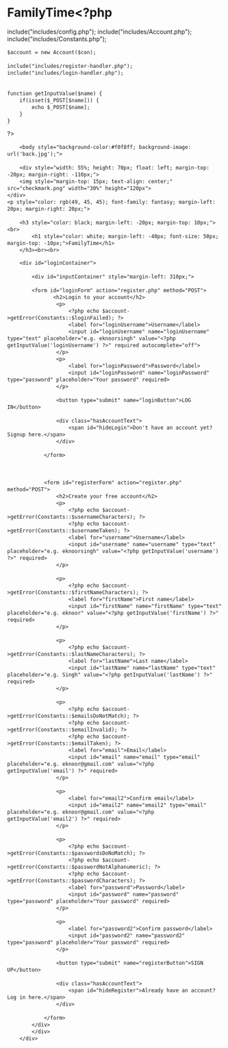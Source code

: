# FamilyTime<?php 

include("includes/config.php");
include("includes/Account.php");
include("includes/Constants.php");
    

    $account = new Account($con);

    include("includes/register-handler.php");
    include("includes/login-handler.php");


    function getInputValue($name) {
        if(isset($_POST[$name])) {
            echo $_POST[$name];
        }
    }
 ?>
<!DOCTYPE html>
<html lang="en">

<head>
    <meta charset="UTF-8">
    <meta name="viewport" content="width=device-width, initial-scale=1.0">
    <title>Document</title>
    <link rel="stylesheet" href="css/register.css">
    <script src="https://ajax.googleapis.com/ajax/libs/jquery/3.2.1/jquery.min.js"></script>
    <script src="js/register.js"></script>
</head>
<script>
    $(document).ready(function() {

   $("#loginForm").show();
        $("#registerForm").hide();
    });

</script>

        <body style="background-color:#f0f8ff; background-image: url('back.jpg');">
        
        <div style="width: 55%; height: 70px; float: left; margin-top: -20px; margin-right: -110px;">
        <img style="margin-top: 15px; text-align: center;" src="checkmark.png" width="30%" height="120px">
    </div>
    <p style="color: rgb(49, 45, 45); font-family: fantasy; margin-left: 20px; margin-right: 20px;">

        <h3 style="color: black; margin-left: -20px; margin-top: 10px;"><br>
            <h1 style="color: white; margin-left: -40px; font-size: 50px; margin-top: -10px;">FamilyTime</h1>
        </h3><br><br>


<div id="background">

        <div id="loginContainer">

            <div id="inputContainer" style="margin-left: 310px;">

            <form id="loginForm" action="register.php" method="POST">
                   <h2>Login to your account</h2>
                    <p>
                        <?php echo $account->getError(Constants::$loginFailed); ?>
                        <label for="loginUsername">Username</label>
                        <input id="loginUsername" name="loginUsername" type="text" placeholder="e.g. eknoorsingh" value="<?php getInputValue('loginUsername') ?>" required autocomplete="off">
                    </p>
                    <p>
                        <label for="loginPassword">Password</label>
                        <input id="loginPassword" name="loginPassword" type="password" placeholder="Your password" required>
                    </p>

                    <button type="submit" name="loginButton">LOG IN</button>

                    <div class="hasAccountText">
                        <span id="hideLogin">Don't have an account yet? Signup here.</span>
                    </div>
                    
                </form>



                <form id="registerForm" action="register.php" method="POST">
                    <h2>Create your free account</h2>
                    <p>
                        <?php echo $account->getError(Constants::$usernameCharacters); ?>
                        <?php echo $account->getError(Constants::$usernameTaken); ?>
                        <label for="username">Username</label>
                        <input id="username" name="username" type="text" placeholder="e.g. eknoorsingh" value="<?php getInputValue('username') ?>" required>
                    </p>

                    <p>
                        <?php echo $account->getError(Constants::$firstNameCharacters); ?>
                        <label for="firstName">First name</label>
                        <input id="firstName" name="firstName" type="text" placeholder="e.g. eknoor" value="<?php getInputValue('firstName') ?>" required>
                    </p>

                    <p>
                        <?php echo $account->getError(Constants::$lastNameCharacters); ?>
                        <label for="lastName">Last name</label>
                        <input id="lastName" name="lastName" type="text" placeholder="e.g. Singh" value="<?php getInputValue('lastName') ?>" required>
                    </p>

                    <p>
                        <?php echo $account->getError(Constants::$emailsDoNotMatch); ?>
                        <?php echo $account->getError(Constants::$emailInvalid); ?>
                        <?php echo $account->getError(Constants::$emailTaken); ?>
                        <label for="email">Email</label>
                        <input id="email" name="email" type="email" placeholder="e.g. eknoor@gmail.com" value="<?php getInputValue('email') ?>" required>
                    </p>

                    <p>
                        <label for="email2">Confirm email</label>
                        <input id="email2" name="email2" type="email" placeholder="e.g. eknoor@gmail.com" value="<?php getInputValue('email2') ?>" required>
                    </p>

                    <p>
                        <?php echo $account->getError(Constants::$passwordsDoNoMatch); ?>
                        <?php echo $account->getError(Constants::$passwordNotAlphanumeric); ?>
                        <?php echo $account->getError(Constants::$passwordCharacters); ?>
                        <label for="password">Password</label>
                        <input id="password" name="password" type="password" placeholder="Your password" required>
                    </p>

                    <p>
                        <label for="password2">Confirm password</label>
                        <input id="password2" name="password2" type="password" placeholder="Your password" required>
                    </p>

                    <button type="submit" name="registerButton">SIGN UP</button>

                    <div class="hasAccountText">
                        <span id="hideRegister">Already have an account? Log in here.</span>
                    </div>
                    
                </form>
            </div>
            </div>
        </div>
</body>

</html>
